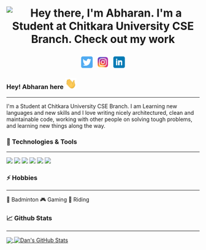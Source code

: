 <!-- Header gif -->
# <p align='center'>![Hey there, I'm Abharan. I'm a Student at Chitkara University CSE Branch. Check out my work](https://github.com/abharan2002/abharan2002/blob/main/header.gif "Abharan Gupta")<p>

<!-- Social links -->
<p align='center'>
<a href="https://twitter.com/abharangupta1"><img height="30" src="https://github.com/abharan2002/abharan2002/blob/main/twitter.png?raw=true"></a>&nbsp;&nbsp;
<a href="https://www.instagram.com/abharangupta/"><img height="30" src="https://github.com/abharan2002/abharan2002/blob/main/insta.png?raw=true"></a>&nbsp;&nbsp;
<a href="https://www.linkedin.com/in/abharan-gupta-96946ab2/"><img height="30" src="https://github.com/abharan2002/abharan2002/blob/main/linkedin.png?raw=true"></a>
</p>

<!-- Greeting -->

### Hey! Abharan here <img src="https://github.com/abharan2002/abharan2002/blob/main/wave.gif" width="30px">


---


<!-- About -->
I'm a Student at Chitkara University CSE Branch. I am Learning new languages and new skills and I love writing nicely architectured, clean and maintainable code, working with other people on solving tough problems, and learning new things along the way.


### 🔧 Technologies & Tools

  ---
![](https://img.shields.io/badge/Editor-Visual_Studio_Code-informational?style=flat&logo=visual-studio-code&logoColor=blue&labelColor=black&color=blue)
![](https://img.shields.io/badge/Code-Python-informational?style=flat&logo=python&logoColor=blue&labelColor=black&color=ffbf00)
![](https://img.shields.io/badge/Code-HTML5-informational?style=flat&logo=html5&logoColor=orange&labelColor=black&color=orange)
![](https://img.shields.io/badge/Code-css-informational?style=flat&logo=css3&logoColor=blue&labelColor=black&color=blue)
![](https://img.shields.io/badge/Framework-Bootstarp-informational?style=flat&logo=css3&logoColor=purple&labelColor=black&color=purple)
![](https://img.shields.io/badge/Code-JavaScript-informational?style=flat&logo=javascript&logoColor=yellow&labelColor=black&color=yellow)
### ⚡ Hobbies

  ---

🏸 Badminton  🎮 Gaming 🚴 Riding

### 📈 Github Stats

  ---


<a href="https://github.com/abharan2002/abharan2002">
  <img align="center" src="https://github-readme-stats.vercel.app/api/top-langs/?username=abharan2002&hide=html&bg_color=031a1f&title_color=bdddff&text_color=44a7c4&icon_color=0e6b7f" />
</a>
<a href="https://github.com/abharan2002/abharan2002">
  <img align="center" src="https://github-readme-stats.vercel.app/api?username=abharan2002&show_icons=true&show_owner=true&line_height=27&count_private=true&include_all_commits=true&title_color=bdddff&text_color=1cd6ff&icon_color=ef8539&bg_color=031a1f" alt="Dan's GitHub Stats" />
</a>

